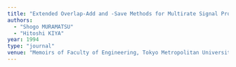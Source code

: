 ```yaml
---
title: "Extended Overlap-Add and -Save Methods for Multirate Signal Processing"
authors:
  - "Shogo MURAMATSU"
  - "Hitoshi KIYA"
year: 1994
type: "journal"
venue: "Memoirs of Faculty of Engineering, Tokyo Metropolitan University, 1994-01-01."
---
```

